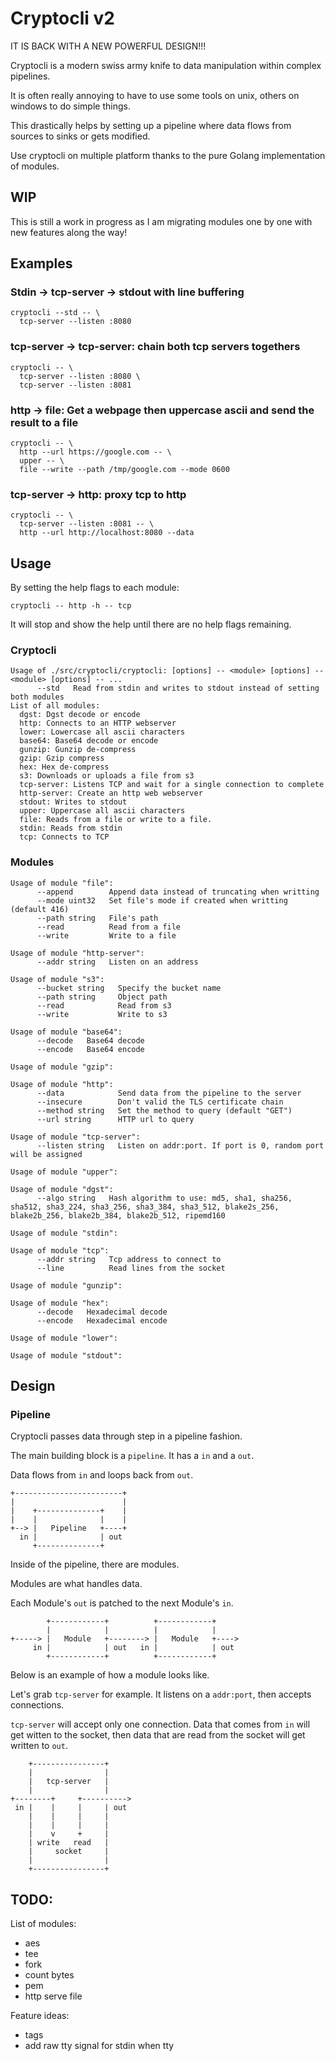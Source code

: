 # Cryptocli v2

IT IS BACK WITH A NEW POWERFUL DESIGN!!!

Cryptocli is a modern swiss army knife to data manipulation within complex pipelines.

It is often really annoying to have to use some tools on unix, others on windows to do simple things.

This drastically helps by setting up a pipeline where data flows from sources to sinks or gets modified.

Use cryptocli on multiple platform thanks to the pure Golang implementation of modules.

## WIP

This is still a work in progress as I am migrating modules one by one with new features along the way!

## Examples

### Stdin -> tcp-server -> stdout with line buffering

```
cryptocli --std -- \
  tcp-server --listen :8080
```

### tcp-server -> tcp-server: chain both tcp servers togethers

```
cryptocli -- \
  tcp-server --listen :8080 \
  tcp-server --listen :8081
```

### http -> file: Get a webpage then uppercase ascii and send the result to a file

```
cryptocli -- \
  http --url https://google.com -- \
  upper -- \
  file --write --path /tmp/google.com --mode 0600
```

### tcp-server -> http: proxy tcp to http

```
cryptocli -- \
  tcp-server --listen :8081 -- \
  http --url http://localhost:8080 --data
```

## Usage

By setting the help flags to each module:

```
cryptocli -- http -h -- tcp
```

It will stop and show the help until there are no help flags remaining. 

### Cryptocli

```
Usage of ./src/cryptocli/cryptocli: [options] -- <module> [options] -- <module> [options] -- ...
      --std   Read from stdin and writes to stdout instead of setting both modules
List of all modules:
  dgst: Dgst decode or encode
  http: Connects to an HTTP webserver
  lower: Lowercase all ascii characters
  base64: Base64 decode or encode
  gunzip: Gunzip de-compress
  gzip: Gzip compress
  hex: Hex de-compress
  s3: Downloads or uploads a file from s3
  tcp-server: Listens TCP and wait for a single connection to complete
  http-server: Create an http web webserver
  stdout: Writes to stdout
  upper: Uppercase all ascii characters
  file: Reads from a file or write to a file.
  stdin: Reads from stdin
  tcp: Connects to TCP
```

### Modules

```
Usage of module "file":
      --append        Append data instead of truncating when writting
      --mode uint32   Set file's mode if created when writting (default 416)
      --path string   File's path
      --read          Read from a file
      --write         Write to a file
```
```
Usage of module "http-server":
      --addr string   Listen on an address
```
```
Usage of module "s3":
      --bucket string   Specify the bucket name
      --path string     Object path
      --read            Read from s3
      --write           Write to s3
```
```
Usage of module "base64":
      --decode   Base64 decode
      --encode   Base64 encode
```
```
Usage of module "gzip":
```
```
Usage of module "http":
      --data            Send data from the pipeline to the server
      --insecure        Don't valid the TLS certificate chain
      --method string   Set the method to query (default "GET")
      --url string      HTTP url to query
```
```
Usage of module "tcp-server":
      --listen string   Listen on addr:port. If port is 0, random port will be assigned
```
```
Usage of module "upper":
```
```
Usage of module "dgst":
      --algo string   Hash algorithm to use: md5, sha1, sha256, sha512, sha3_224, sha3_256, sha3_384, sha3_512, blake2s_256, blake2b_256, blake2b_384, blake2b_512, ripemd160
```
```
Usage of module "stdin":
```
```
Usage of module "tcp":
      --addr string   Tcp address to connect to
      --line          Read lines from the socket
```
```
Usage of module "gunzip":
```
```
Usage of module "hex":
      --decode   Hexadecimal decode
      --encode   Hexadecimal encode
```
```
Usage of module "lower":
```
```
Usage of module "stdout":
```

## Design

### Pipeline

Cryptocli passes data through step in a pipeline fashion.

The main building block is a `pipeline`. It has a `in` and a `out`.

Data flows from `in` and loops back from `out`.

```
+------------------------+
|                        |
|    +--------------+    |
|    |              |    |
+--> |   Pipeline   +----+
  in |              | out
     +--------------+

```

Inside of the pipeline, there are modules.

Modules are what handles data.

Each Module's `out` is patched to the next Module's `in`.

```
        +------------+          +------------+
        |            |          |            |
+-----> |   Module   +--------> |   Module   +---->
     in |            | out   in |            | out
        +------------+          +------------+

```

Below is an example of how a module looks like.

Let's grab `tcp-server` for example. It listens on a `addr:port`, then accepts connections.

`tcp-server` will accept only one connection. Data that comes from `in` will get witten to the socket, then data that are read from the socket will get written to `out`.

```
    +----------------+
    |                |
    |   tcp-server   |
    |                |
+--------+     +---------->
 in |    |     |     | out
    |    |     |     |
    |    |     |     |
    |    v     +     |
    | write   read   |
    |     socket     |
    |                |
    +----------------+
```

## TODO:

List of modules:

  * aes
  * tee
  * fork
  * count bytes
  * pem
  * http serve file

Feature ideas:

  * tags
  * add raw tty signal for stdin when tty
